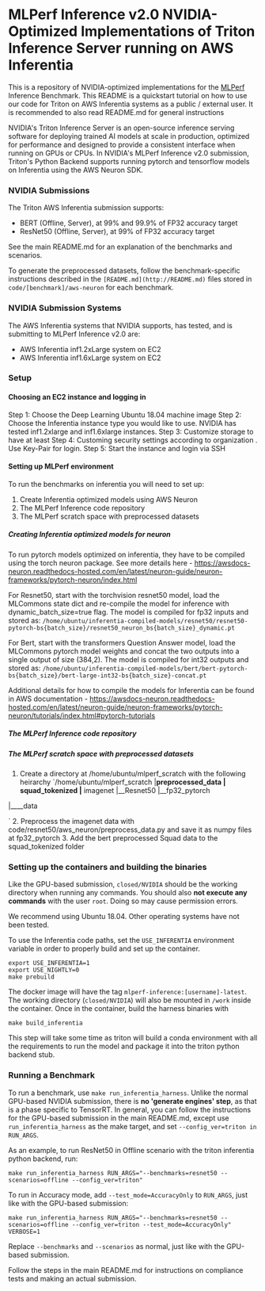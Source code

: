 # MLPerf Inference v2.0 NVIDIA-Optimized Implementations of Triton Inference Server running on AWS Inferentia
This is a repository of NVIDIA-optimized implementations for the [MLPerf](https://mlcommons.org/en/) Inference Benchmark.
This README is a quickstart tutorial on how to use our code for Triton on AWS Inferentia systems as a public / external user.
It is recommended to also read README.md for general instructions


NVIDIA's Triton Inference Server is an open-source inference serving software for deploying trained AI models at scale in production, optimized for performance and designed to provide a consistent interface when running on GPUs or CPUs. In NVIDIA's MLPerf Inference v2.0 submission, Triton's Python Backend supports running pytorch and tensorflow models on Inferentia using the AWS Neuron SDK.


### NVIDIA Submissions

The Triton AWS Inferentia submission supports:

- BERT (Offline, Server), at 99% and 99.9% of FP32 accuracy target
- ResNet50 (Offline, Server), at 99% of FP32 accuracy target

See the main README.md for an explanation of the benchmarks and scenarios.

To generate the preprocessed datasets, follow the benchmark-specific instructions described in the `[README.md](http://README.md)` files stored in `code/[benchmark]/aws-neuron` for each benchmark.

### NVIDIA Submission Systems

The AWS Inferentia systems that NVIDIA supports, has tested, and is submitting to MLPerf Inference v2.0 are:

- AWS Inferentia inf1.2xLarge system on EC2
- AWS Inferentia inf1.6xLarge system on EC2

### Setup

#### Choosing an EC2 instance and logging in
Step 1: Choose the Deep Learning  Ubuntu 18.04 machine image
Step 2: Choose the Inferentia instance type you would like to use. NVIDIA has tested inf1.2xlarge and inf1.6xlarge instances.
Step 3: Customize storage to have at least
Step 4: Customing security settings according to organization . Use Key-Pair for login.
Step 5: Start the instance and login via SSH

#### Setting up MLPerf environment
To run the benchmarks on inferentia you will need to set up:
1. Create Inferentia optimized models using AWS Neuron
2. The MLPerf Inference code repository
3. The MLPerf scratch space with preprocessed datasets

##### Creating Inferentia optimized models for neuron
To run pytorch models optimized on inferentia, they have to be compiled using the torch neuron package. See more details here - https://awsdocs-neuron.readthedocs-hosted.com/en/latest/neuron-guide/neuron-frameworks/pytorch-neuron/index.html

For Resnet50, start with the torchvision resnet50 model, load the MLCommons state dict and re-compile the model for inference with dynamic_batch_size=true flag. The model is compiled for fp32 inputs and stored as:
     `/home/ubuntu/inferentia-compiled-models/resnet50/resnet50-pytorch-bs{batch_size}/resnet50_neuron_bs{batch_size}_dynamic.pt`

For Bert, start with the transformers Question Answer model, load the MLCommons pytorch model weights and concat the two outputs into a single output of size (384,2). The model is compiled for int32 outputs and stored as:
    `/home/ubuntu/inferentia-compiled-models/bert/bert-pytorch-bs{batch_size}/bert-large-int32-bs{batch_size}-concat.pt`

Additional details for how to compile the models for Inferentia can be found in AWS documentation - https://awsdocs-neuron.readthedocs-hosted.com/en/latest/neuron-guide/neuron-frameworks/pytorch-neuron/tutorials/index.html#pytorch-tutorials

##### The MLPerf Inference code repository

##### The MLPerf scratch space with preprocessed datasets
1. Create a directory at /home/ubuntu/mlperf_scratch with the following heirarchy
`/home/ubuntu/mlperf_scratch
|____preprocessed_data
    |__ squad_tokenized
    |__ imagenet
            |__Resnet50
                |__fp32_pytorch

|____data

`
2. Preprocess the imagenet data with code/resnet50/aws_neuron/preprocess_data.py and save it as numpy files at fp32_pytorch
3. Add the bert preprocessed Squad data to the squad_tokenized folder

### Setting up the containers and building the binaries

Like the GPU-based submission, `closed/NVIDIA` should be the working directory when running any commands. You should also **not execute any commands** with the user `root`. Doing so may cause permission errors.

We recommend using Ubuntu 18.04. Other operating systems have not been tested.

To use the Inferentia code paths, set the `USE_INFERENTIA` environment variable in order to properly build and set up the container.

```
export USE_INFERENTIA=1
export USE_NIGHTLY=0
make prebuild
```
The docker image will have the tag `mlperf-inference:[username]-latest`. The working directory (`closed/NVIDIA`) will also be mounted in `/work` inside the container. Once in the container, build the harness binaries with

```
make build_inferentia
```
This step will take some time as triton will build a conda environment with all the requirements to run the model and package it into the triton python backend stub.

### Running a Benchmark

To run a benchmark, use `make run_inferentia_harness`. Unlike the normal GPU-based NVIDIA submission, there is **no 'generate engines' step**, as that is a phase specific to TensorRT. In general, you can follow the instructions for the GPU-based submission in the main README.md, except use `run_inferentia_harness` as the make target, and set `--config_ver=triton in RUN_ARGS`.

As an example, to run ResNet50 in Offline scenario with the triton inferentia python backend, run:

```
make run_inferentia_harness RUN_ARGS="--benchmarks=resnet50 --scenarios=offline --config_ver=triton"
```
To run in Accuracy mode, add `--test_mode=AccuracyOnly` to `RUN_ARGS`, just like with the GPU-based submission:

```
make run_inferentia_harness RUN_ARGS="--benchmarks=resnet50 --scenarios=offline --config_ver=triton --test_mode=AccuracyOnly" VERBOSE=1
```
Replace `--benchmarks` and `--scenarios` as normal, just like with the GPU-based submission.

Follow the steps in the main README.md for instructions on compliance tests and making an actual submission.

